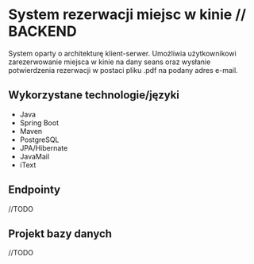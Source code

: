 # System rezerwacji miejsc w kinie // BACKEND

System oparty o architekturę klient-serwer. Umożliwia użytkownikowi zarezerwowanie miejsca w kinie na dany seans oraz wysłanie potwierdzenia rezerwacji w postaci pliku .pdf na podany adres e-mail. 

## Wykorzystane technologie/języki
  * Java 
  * Spring Boot
  * Maven
  * PostgreSQL
  * JPA/Hibernate
  * JavaMail
  * iText

## Endpointy
//TODO
## Projekt bazy danych
//TODO
